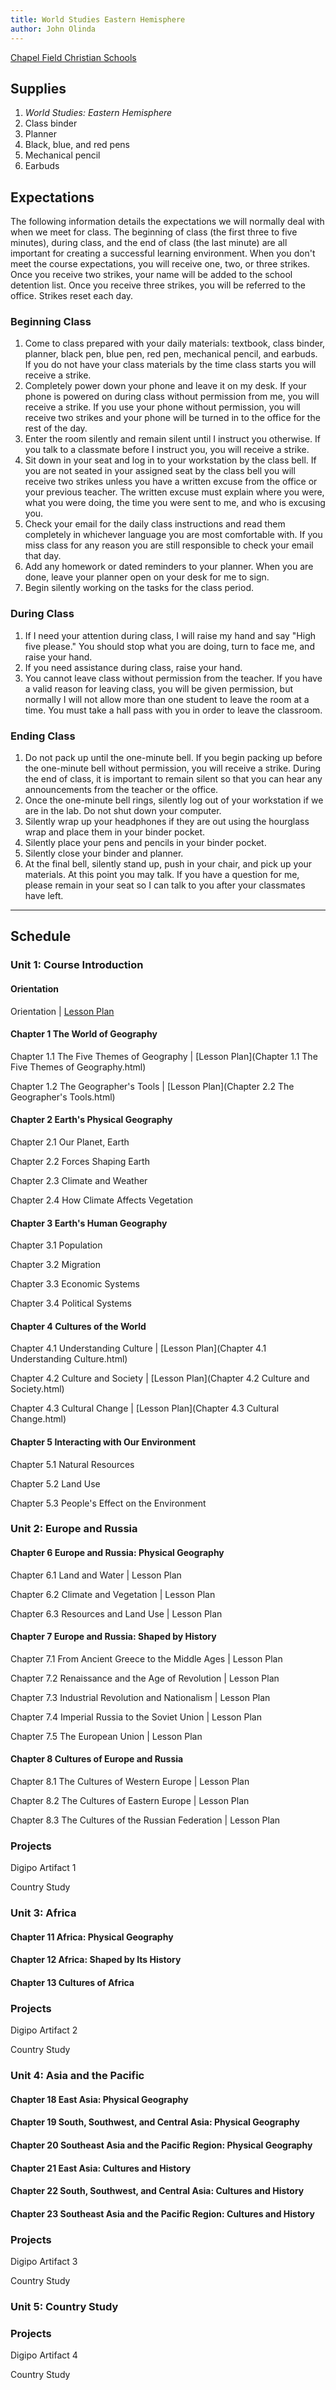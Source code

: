 ```yaml
---
title: World Studies Eastern Hemisphere
author: John Olinda
---
```


[Chapel Field Christian Schools](http://www.chapelfield.org)

## Supplies

1. _World Studies: Eastern Hemisphere_
2. Class binder
3. Planner
4. Black, blue, and red pens
5. Mechanical pencil
6. Earbuds

## Expectations

The following information details the expectations we will normally deal with when we meet for class. The beginning of class (the first three to five minutes), during class, and the end of class (the last minute) are all important for creating a successful learning environment. When you don't meet the course expectations, you will receive one, two, or three strikes. Once you receive two strikes, your name will be added to the school detention list. Once you receive three strikes, you will be referred to the office. Strikes reset each day.

### Beginning Class

1. Come to class prepared with your daily materials: textbook, class binder, planner, black pen, blue pen, red pen, mechanical pencil, and earbuds. If you do not have your class materials by the time class starts you will receive a strike.
2. Completely power down your phone and leave it on my desk. If your phone is powered on during class without permission from me, you will receive a strike. If you use your phone without permission, you will receive two strikes and your phone will be turned in to the office for the rest of the day.
3. Enter the room silently and remain silent until I instruct you otherwise. If you talk to a classmate before I instruct you, you will receive a strike.
4. Sit down in your seat and log in to your workstation by the class bell. If you are not seated in your assigned seat by the class bell you will receive two strikes unless you have a written excuse from the office or your previous teacher. The written excuse must explain where you were, what you were doing, the time you were sent to me, and who is excusing you.
5. Check your email for the daily class instructions and read them completely in whichever language you are most comfortable with. If you miss class for any reason you are still responsible to check your email that day.
6. Add any homework or dated reminders to your planner. When you are done, leave your planner open on your desk for me to sign.
7. Begin silently working on the tasks for the class period.

### During Class

1. If I need your attention during class, I will raise my hand and say "High five please." You should stop what you are doing, turn to face me, and raise your hand.
2. If you need assistance during class, raise your hand.
3. You cannot leave class without permission from the teacher. If you have a valid reason for leaving class, you will be given permission, but normally I will not allow more than one student to leave the room at a time. You must take a hall pass with you in order to leave the classroom.

### Ending Class

1. Do not pack up until the one-minute bell. If you begin packing up before the one-minute bell without permission, you will receive a strike. During the end of class, it is important to remain silent so that you can hear any announcements from the teacher or the office.
2. Once the one-minute bell rings, silently log out of your workstation if we are in the lab. Do not shut down your computer.
3. Silently wrap up your headphones if they are out using the hourglass wrap and place them in your binder pocket.
4. Silently place your pens and pencils in your binder pocket.
5. Silently close your binder and planner.
6. At the final bell, silently stand up, push in your chair, and pick up your materials. At this point you may talk. If you have a question for me, please remain in your seat so I can talk to you after your classmates have left. 

---

## Schedule

### Unit 1: Course Introduction

#### Orientation

Orientation | [Lesson Plan](Orientation.html)

#### Chapter 1 The World of Geography

Chapter 1.1 The Five Themes of Geography | [Lesson Plan](Chapter 1.1 The Five Themes of Geography.html)

Chapter 1.2 The Geographer's Tools | [Lesson Plan](Chapter 2.2 The Geographer's Tools.html)

#### Chapter 2 Earth's Physical Geography

Chapter 2.1 Our Planet, Earth

Chapter 2.2 Forces Shaping Earth

Chapter 2.3 Climate and Weather

Chapter 2.4 How Climate Affects Vegetation

#### Chapter 3 Earth's Human Geography

Chapter 3.1 Population

Chapter 3.2 Migration

Chapter 3.3 Economic Systems

Chapter 3.4 Political Systems

#### Chapter 4 Cultures of the World 

Chapter 4.1 Understanding Culture | [Lesson Plan](Chapter 4.1 Understanding Culture.html)

Chapter 4.2 Culture and Society | [Lesson Plan](Chapter 4.2 Culture and Society.html)

Chapter 4.3 Cultural Change | [Lesson Plan](Chapter 4.3 Cultural Change.html)

#### Chapter 5 Interacting with Our Environment

Chapter 5.1 Natural Resources

Chapter 5.2 Land Use

Chapter 5.3 People's Effect on the Environment

### Unit 2: Europe and Russia

#### Chapter 6 Europe and Russia: Physical Geography

Chapter 6.1 Land and Water | Lesson Plan

Chapter 6.2 Climate and Vegetation | Lesson Plan

Chapter 6.3 Resources and Land Use | Lesson Plan

#### Chapter 7 Europe and Russia: Shaped by History

Chapter 7.1 From Ancient Greece to the Middle Ages | Lesson Plan

Chapter 7.2 Renaissance and the Age of Revolution | Lesson Plan

Chapter 7.3 Industrial Revolution and Nationalism | Lesson Plan

Chapter 7.4 Imperial Russia to the Soviet Union | Lesson Plan

Chapter 7.5 The European Union | Lesson Plan

#### Chapter 8 Cultures of Europe and Russia

Chapter 8.1 The Cultures of Western Europe | Lesson Plan

Chapter 8.2 The Cultures of Eastern Europe | Lesson Plan

Chapter 8.3 The Cultures of the Russian Federation | Lesson Plan

### Projects

Digipo Artifact 1

Country Study

### Unit 3: Africa

#### Chapter 11 Africa: Physical Geography

#### Chapter 12 Africa: Shaped by Its History

#### Chapter 13 Cultures of Africa

### Projects

Digipo Artifact 2

Country Study

### Unit 4: Asia and the Pacific

#### Chapter 18 East Asia: Physical Geography

#### Chapter 19 South, Southwest, and Central Asia: Physical Geography

#### Chapter 20 Southeast Asia and the Pacific Region: Physical Geography

#### Chapter 21 East Asia: Cultures and History

#### Chapter 22 South, Southwest, and Central Asia: Cultures and History

#### Chapter 23 Southeast Asia and the Pacific Region: Cultures and History

### Projects

Digipo Artifact 3

Country Study

### Unit 5: Country Study

### Projects

Digipo Artifact 4

Country Study

